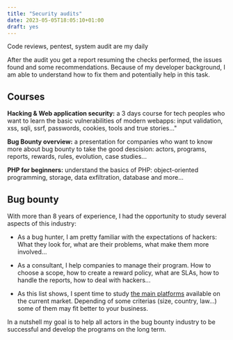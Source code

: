 ```yaml
---
title: "Security audits"
date: 2023-05-05T18:05:10+01:00
draft: yes
---
```



Code reviews, pentest, system audit are my daily

After the audit you get a report resuming the checks performed, the issues found and some recommendations.
Because of my developer background, I am able to understand how to fix them and potentially help in this task.


## Courses

<b>Hacking & Web application security:</b> a 3 days course for tech peoples who want to  learn the basic vulnerabilities of modern webapps: input validation, xss, sqli, ssrf, passwords, cookies, tools and true stories..."								

<b>Bug Bounty overview:</b> a presentation for companies who want to know more about bug bounty to take the good descision: actors, programs, reports, rewards, rules, evolution, case studies...								

<b>PHP for beginners:</b> understand the basics of PHP: object-oriented programming, storage, data exfiltration, database and more...								


## Bug bounty

With more than 8 years of experience, I had the opportunity to study several aspects of this industry:

- As a bug hunter, I am pretty familiar with the expectations of hackers:
What they look for, what are their problems, what make them more involved...

- As a consultant, I help companies to manage their program.
How to choose a scope, how to create a reward policy, what are SLAs, how to handle the reports, how to deal with hackers...

- As this list shows, I spent time to study [the main platforms](https://github.com/disclose/bug-bounty-platforms) available on the current market.
Depending of some criterias (size, country, law...) some of them may fit better to your business.

In a nutshell my goal is to help all actors in the bug bounty industry to be successful and develop the programs on the long term.
